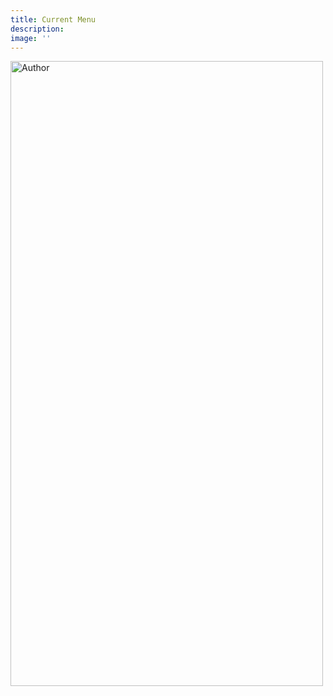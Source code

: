 ```yaml
---
title: Current Menu
description: 
image: ''
---
```


<div class="gallery-box">
  <div class="gallery">
    <img src="/images/services/wr-menu.jpeg" loading="lazy" alt="Author" width="500" height="1000">
  </div>
</div>